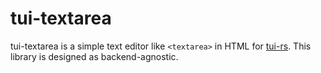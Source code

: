 tui-textarea
============

tui-textarea is a simple text editor like `<textarea>` in HTML for [tui-rs][]. This library is designed as backend-agnostic.

[tui-rs]: https://github.com/fdehau/tui-rs
